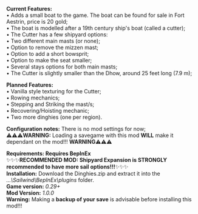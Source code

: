 **Current Features:**  
• Adds a small boat to the game. The boat can be found for sale in Fort Aestrin, price is 20 gold;  
• The boat is modelled after a 19th century ship's boat (called a cutter);  
• The Cutter has a few shipyard options:  
	• Two different main masts (or none);  
	• Option to remove the mizzen mast;  
	• Option to add a short bowsprit;  
	• Option to make the seat smaller;  
	• Several stays options for both main masts;  
• The Cutter is slightly smaller than the Dhow, around 25 feet long (7.9 m);  
  
**Planned Features:**  
• Vanilla style texturing for the Cutter;  
• Rowing mechanics;  
• Stepping and Striking the mast/s;  
• Recovering/Hoisting mechanic;  
• Two more dinghies (one per region).  
  
**Configuration notes:** There is no mod settings for now;  
⚠️⚠️⚠️**WARNING:** Loading a savegame with this mod **WILL** make it dependant on the mod!!! **WARNING**⚠️⚠️⚠️  
  
**Requirements: Requires BepInEx**  
✨✨✨**RECOMMENDED MOD: Shipyard Expansion is STRONGLY recommended to have more sail options!!!**✨✨✨  
**Installation:** Download the Dinghies.zip and extract it into the *...\Sailwind\BepInEx\plugins* folder.  
**Game version:** *0.29+*  
**Mod Version:** *1.0.0*  
**Warning:** Making a **backup of your save** is advisable before installing this mod!!!  
